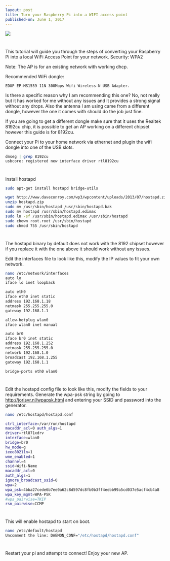 ```yaml
---
layout: post
title: Turn your Raspberry Pi into a WIFI access point
published-on: June 1, 2017
---
```


![](https://1.bp.blogspot.com/-iiD3J2aIIVw/WTCjlc9UYXI/AAAAAAAACo4/8ngtJbtCeyc98vqQfBOlnsiDg-KYCaQpACLcB/s1600/pi_ap.jpg)
#
This tutorial will guide you through the steps of converting your Raspberry Pi into a local WiFi Access Point for your network.
Security: WPA2

Note: The AP is for an existing network with working dhcp.

Recommended WiFi dongle: 
```
EDUP EP-MS1559 11N 300Mbps Wifi Wireless-N USB Adapter.
```

Is there a specific reason why I am recommending this one? No, not really but it has worked for me without any issues and it provides a strong signal without any drops. 
Also the antenna I am using came from a different dongle, however the one it comes with should do the job just fine. 

If you are going to get a different dongle make sure that it uses the Realtek 8192cu chip, it is possible to get an AP working on a different chipset however this guide is for 8192cu. 


Connect your Pi to your home network via ethernet and plugin the wifi dongle into one of the USB slots.

```bash
dmseg | grep 8192cu
usbcore: registered new interface driver rtl8192cu
```
#
Install hostapd

```bash
sudo apt-get install hostapd bridge-utils

wget http://www.daveconroy.com/wp3/wpcontent/uploads/2013/07/hostapd.zip
unzip hostapd.zip 
sudo mv /usr/sbin/hostapd /usr/sbin/hostapd.bak
sudo mv hostapd /usr/sbin/hostapd.edimax 
sudo ln -sf /usr/sbin/hostapd.edimax /usr/sbin/hostapd 
sudo chown root.root /usr/sbin/hostapd 
sudo chmod 755 /usr/sbin/hostapd
```
#
The hostapd binary by default does not work with the 8192 chipset however if you replace it with the one above it should work without any issues.

Edit the interfaces file to look like this, modify the IP values to fit your own network.

```bash
nano /etc/network/interfaces
auto lo
iface lo inet loopback

auto eth0
iface eth0 inet static
address 192.168.1.18
netmask 255.255.255.0
gateway 192.168.1.1

allow-hotplug wlan0
iface wlan0 inet manual

auto br0
iface br0 inet static
address 192.168.1.252
netmask 255.255.255.0
network 192.168.1.0
broadcast 192.168.1.255
gateway 192.168.1.1

bridge-ports eth0 wlan0
```

#
Edit the hostapd config file to look like this, modify the fields to your requirements.
Generate the wpa-psk string by going to http://jorisvr.nl/wpapsk.html and entering your SSID and password into the generator.

```bash
nano /etc/hostapd/hostapd.conf

ctrl_interface=/var/run/hostapd
macaddr_acl=0 auth_algs=1
driver=rtl871xdrv
interface=wlan0
bridge=br0
hw_mode=g
ieee80211n=1
wme_enabled=1
channel=4
ssid=Wifi-Name
macaddr_acl=0
auth_algs=1
ignore_broadcast_ssid=0
wpa=2
wpa_psk=4bba27cede6b7ee0a62c8d597dc8fb0b3ff4eebb99a5cd037e5acf4cb4a8
wpa_key_mgmt=WPA-PSK
#wpa_pairwise=TKIP
rsn_pairwise=CCMP
```
#
This will enable hostapd to start on boot.
```bash
nano /etc/default/hostapd
Uncomment the line: DAEMON_CONF="/etc/hostapd/hostapd.conf"
```
#
Restart your pi and attempt to connect!
Enjoy your new AP.